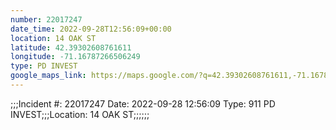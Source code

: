```yaml
---
number: 22017247
date_time: 2022-09-28T12:56:09+00:00
location: 14 OAK ST
latitude: 42.39302608761611
longitude: -71.16787266506249
type: PD INVEST
google_maps_link: https://maps.google.com/?q=42.39302608761611,-71.16787266506249
---
```


;;;Incident #: 22017247  Date: 2022-09-28 12:56:09   Type: 911 PD INVEST;;;Location: 14 OAK ST;;;;;;
